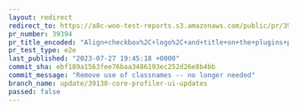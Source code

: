 ```yaml
---
layout: redirect
redirect_to: https://a8c-woo-test-reports.s3.amazonaws.com/public/pr/39394/e2e/index.html
pr_number: 39394
pr_title_encoded: "Align+checkbox%2C+logo%2C+and+title+on+the+plugins+page+%28core+profiler%29"
pr_test_type: e2e
last_published: "2023-07-27 19:45:18 +0000"
commit_sha: ebf189a1563fee76baa3486193ec252d26e8b4bb
commit_message: "Remove use of classnames -- no longer needed"
branch_name: update/39138-core-profiler-ui-updates
passed: false
---
```

